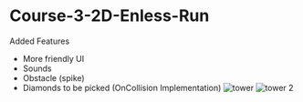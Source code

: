 # Course-3-2D-Enless-Run

Added Features
- More friendly UI
- Sounds
- Obstacle (spike)
- Diamonds to be picked (OnCollision Implementation)
![tower](https://user-images.githubusercontent.com/62097278/134289813-1bcc778e-aa3e-45c2-b5b6-f715081c5587.png)
![tower 2](https://user-images.githubusercontent.com/62097278/134289819-b8c26f5c-a3a5-487f-87cf-37bd0711a0c8.png)

